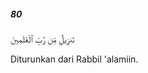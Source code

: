 ##### 80

<span class="ayah">تَنزِيلٌۭ مِّن رَّبِّ ٱلْعَٰلَمِينَ</span>

<span class="ayah_translation">Diturunkan dari Rabbil 'alamiin.</span>
